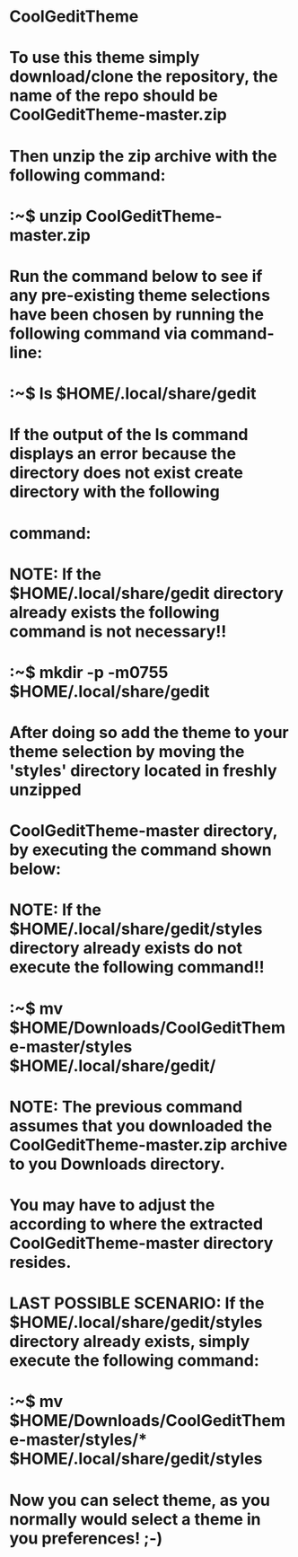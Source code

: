 # CoolGeditTheme
# To use this theme simply download/clone the repository, the name of the repo should be CoolGeditTheme-master.zip
# Then unzip the zip archive with the following command:
# :~$ unzip CoolGeditTheme-master.zip
# Run the command below to see if any pre-existing theme selections have been chosen by running the following command via command-line:
# :~$ ls $HOME/.local/share/gedit
# If the output of the ls command displays an error because the directory does not exist create directory with the following
# command:
# NOTE: If the $HOME/.local/share/gedit directory already exists the following command is not necessary!!
# :~$ mkdir -p -m0755 $HOME/.local/share/gedit
# After doing so add the theme to your theme selection by moving the 'styles' directory located in freshly unzipped
# CoolGeditTheme-master directory, by executing the command shown below:
# NOTE: If the $HOME/.local/share/gedit/styles directory already exists do not execute the following command!!
# :~$ mv $HOME/Downloads/CoolGeditTheme-master/styles $HOME/.local/share/gedit/
# NOTE: The previous command assumes that you downloaded the CoolGeditTheme-master.zip archive to you Downloads directory.
# You may have to adjust the according to where the extracted CoolGeditTheme-master directory resides.
# LAST POSSIBLE SCENARIO: If the $HOME/.local/share/gedit/styles directory already exists, simply execute the following command:
# :~$ mv $HOME/Downloads/CoolGeditTheme-master/styles/* $HOME/.local/share/gedit/styles
# Now you can select theme, as you normally would select a theme in you preferences! ;-)
